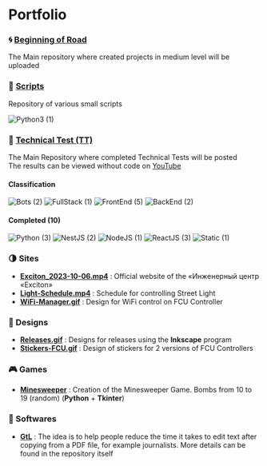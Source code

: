 # Portfolio

### :cyclone: [Beginning of Road](https://github.com/MoguchiyDD/Beginning-of-Road)
The Main repository where created projects in medium level will be uploaded

### :door: [Scripts](https://github.com/MoguchiyDD/Box)
Repository of various small scripts
<div id="scripts" align="left">
  <img alt="Python3 (1)" src="https://img.shields.io/badge/Python3-1-B71C1C?style=for-the-badge" />
</div>

### :genie: [Technical Test (TT)](https://github.com/MoguchiyDD/TechnicalTest)
The Main Repository where completed Technical Tests will be posted \
The results can be viewed without code on [YouTube](https://www.youtube.com/playlist?list=PLe25Qgw2EMXArcVUY3pRjxn2shc-hLmXT)

#### Classification
<div id="technical-tests-types" align="left">
  <img alt="Bots (2)" src="https://img.shields.io/badge/Bots-2-B71C1C?style=for-the-badge" />
  <img alt="FullStack (1)" src="https://img.shields.io/badge/FullStack-1-B71C1C?style=for-the-badge" />
  <img alt="FrontEnd (5)" src="https://img.shields.io/badge/FrontEnd-5-B71C1C?style=for-the-badge" />
  <img alt="BackEnd (2)" src="https://img.shields.io/badge/BackEnd-2-B71C1C?style=for-the-badge" />
</div>

#### Completed (10)
<div id="technical-tests-language" align="left">
  <img alt="Python (3)" src="https://img.shields.io/badge/Python-3-1A237E?style=for-the-badge" />
  <img alt="NestJS (2)" src="https://img.shields.io/badge/NestJS-2-1A237E?style=for-the-badge" />
  <img alt="NodeJS (1)" src="https://img.shields.io/badge/NodeJS-1-1A237E?style=for-the-badge" />
  <img alt="ReactJS (3)" src="https://img.shields.io/badge/ReactJS-3-1A237E?style=for-the-badge" />
  <img alt="Static (1)" src="https://img.shields.io/badge/Static-1-1A237E?style=for-the-badge" />
</div>

### :last_quarter_moon: Sites
- **[Exciton_2023-10-06.mp4](portfolio/Exciton_2023-10-06.mp4)** : Official website of the «Инженерный центр «Exciton»
- **[Light-Schedule.mp4](portfolio/Light-Schedule.mp4)** : Schedule for controlling Street Light
- **[WiFi-Manager.gif](portfolio/WiFi-Manager.gif)** : Design for WiFi control on FCU Controller

### :art: Designs
- **[Releases.gif](portfolio/Releases.gif)** :  Designs for releases using the **Inkscape** program
- **[Stickers-FCU.gif](portfolio/Stickers-FCU.gif)** : Design of stickers for 2 versions of FCU Controllers

### :video_game: Games
- **[Minesweeper](https://github.com/MoguchiyDD/Minesweeper/tree/Python)** : Creation of the Minesweeper Game. Bombs from 10 to 19 (random) (**Python** + **Tkinter**)

### :izakaya_lantern: Softwares
- **[GtL](https://github.com/MoguchiyDD/GtL)** : The idea is to help people reduce the time it takes to edit text after copying from a PDF file, for example journalists. More details can be found in the repository itself
